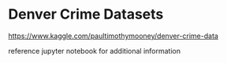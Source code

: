 # Denver Crime Datasets

https://www.kaggle.com/paultimothymooney/denver-crime-data

reference jupyter notebook for additional information